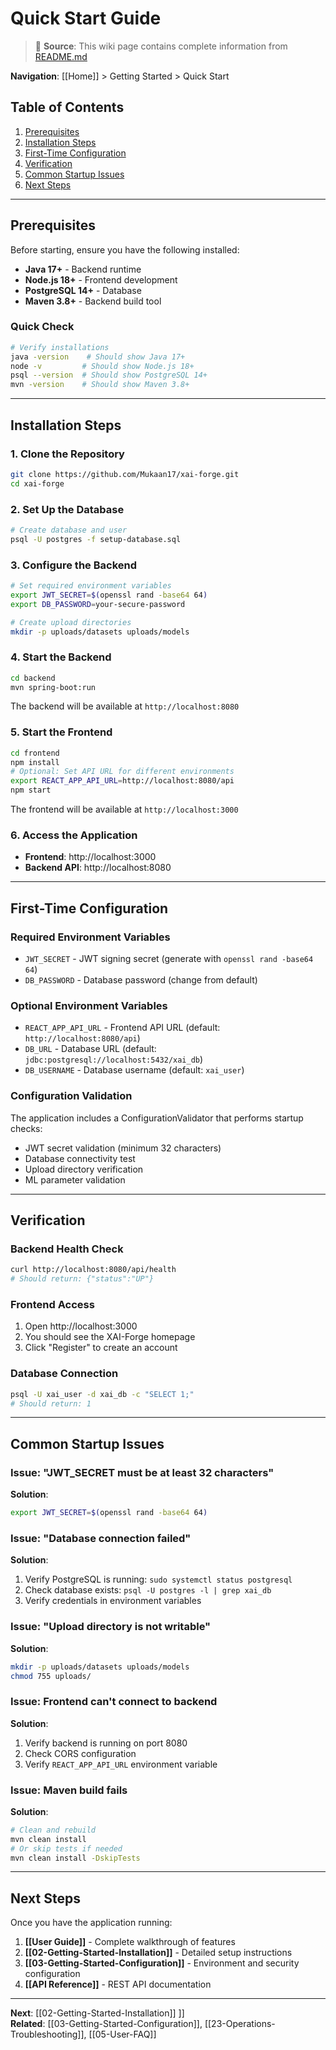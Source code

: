 # Quick Start Guide

> 📘 **Source**: This wiki page contains complete information from [README.md](https://github.com/Mukaan17/xai-forge/blob/main/README.md)

**Navigation**: [[Home]] > Getting Started > Quick Start

## Table of Contents

1. [Prerequisites](#prerequisites)
2. [Installation Steps](#installation-steps)
3. [First-Time Configuration](#first-time-configuration)
4. [Verification](#verification)
5. [Common Startup Issues](#common-startup-issues)
6. [Next Steps](#next-steps)

---

## Prerequisites

Before starting, ensure you have the following installed:

- **Java 17+** - Backend runtime
- **Node.js 18+** - Frontend development
- **PostgreSQL 14+** - Database
- **Maven 3.8+** - Backend build tool

### Quick Check

```bash
# Verify installations
java -version    # Should show Java 17+
node -v         # Should show Node.js 18+
psql --version  # Should show PostgreSQL 14+
mvn -version    # Should show Maven 3.8+
```

---

## Installation Steps

### 1. Clone the Repository

```bash
git clone https://github.com/Mukaan17/xai-forge.git
cd xai-forge
```

### 2. Set Up the Database

```bash
# Create database and user
psql -U postgres -f setup-database.sql
```

### 3. Configure the Backend

```bash
# Set required environment variables
export JWT_SECRET=$(openssl rand -base64 64)
export DB_PASSWORD=your-secure-password

# Create upload directories
mkdir -p uploads/datasets uploads/models
```

### 4. Start the Backend

```bash
cd backend
mvn spring-boot:run
```

The backend will be available at `http://localhost:8080`

### 5. Start the Frontend

```bash
cd frontend
npm install
# Optional: Set API URL for different environments
export REACT_APP_API_URL=http://localhost:8080/api
npm start
```

The frontend will be available at `http://localhost:3000`

### 6. Access the Application

- **Frontend**: http://localhost:3000
- **Backend API**: http://localhost:8080

---

## First-Time Configuration

### Required Environment Variables

- `JWT_SECRET` - JWT signing secret (generate with `openssl rand -base64 64`)
- `DB_PASSWORD` - Database password (change from default)

### Optional Environment Variables

- `REACT_APP_API_URL` - Frontend API URL (default: `http://localhost:8080/api`)
- `DB_URL` - Database URL (default: `jdbc:postgresql://localhost:5432/xai_db`)
- `DB_USERNAME` - Database username (default: `xai_user`)

### Configuration Validation

The application includes a ConfigurationValidator that performs startup checks:
- JWT secret validation (minimum 32 characters)
- Database connectivity test
- Upload directory verification
- ML parameter validation

---

## Verification

### Backend Health Check

```bash
curl http://localhost:8080/api/health
# Should return: {"status":"UP"}
```

### Frontend Access

1. Open http://localhost:3000
2. You should see the XAI-Forge homepage
3. Click "Register" to create an account

### Database Connection

```bash
psql -U xai_user -d xai_db -c "SELECT 1;"
# Should return: 1
```

---

## Common Startup Issues

### Issue: "JWT_SECRET must be at least 32 characters"

**Solution**:
```bash
export JWT_SECRET=$(openssl rand -base64 64)
```

### Issue: "Database connection failed"

**Solution**:
1. Verify PostgreSQL is running: `sudo systemctl status postgresql`
2. Check database exists: `psql -U postgres -l | grep xai_db`
3. Verify credentials in environment variables

### Issue: "Upload directory is not writable"

**Solution**:
```bash
mkdir -p uploads/datasets uploads/models
chmod 755 uploads/
```

### Issue: Frontend can't connect to backend

**Solution**:
1. Verify backend is running on port 8080
2. Check CORS configuration
3. Verify `REACT_APP_API_URL` environment variable

### Issue: Maven build fails

**Solution**:
```bash
# Clean and rebuild
mvn clean install
# Or skip tests if needed
mvn clean install -DskipTests
```

---

## Next Steps

Once you have the application running:

1. **[[User Guide]]** - Complete walkthrough of features
2. **[[02-Getting-Started-Installation]]** - Detailed setup instructions
3. **[[03-Getting-Started-Configuration]]** - Environment and security configuration
4. **[[API Reference]]** - REST API documentation

---

**Next**: [[02-Getting-Started-Installation]] ]]  
**Related**: [[03-Getting-Started-Configuration]], [[23-Operations-Troubleshooting]], [[05-User-FAQ]]
